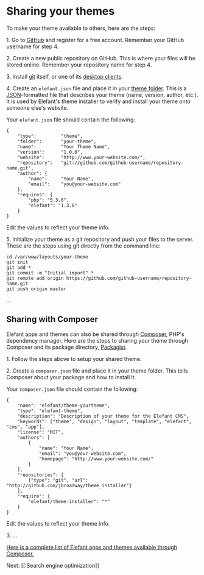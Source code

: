 # Sharing your themes

To make your theme available to others, here are the steps:

1\. Go to [GitHub](http://github.com/) and register for a free account. Remember your GitHub username for step 4.

2\. Create a new public repository on GitHub. This is where your files will be stored online. Remember your repository name for step 4.

3\. Install [git](http://git-scm.com/) itself, or one of its [desktop clients](http://git-scm.com/downloads/guis).

4\. Create an `elefant.json` file and place it in your [theme folder](/docs/2.0/designers/making-your-own-theme). This is a [JSON](http://en.wikipedia.org/wiki/JSON)-formatted file that describes your theme (name, version, author, etc.). It is used by Elefant's theme installer to verify and install your theme onto someone else's website.

Your `elefant.json` file should contain the following:

~~~
{
    "type":         "theme",
    "folder":       "your-theme",
    "name":         "Your Theme Name",
    "version":      "1.0.0",
    "website":      "http://www.your-website.com/",
    "repository":   "git://github.com/github-username/repository-name.git",
    "author": {
        "name":     "Your Name",
        "email":    "you@your-website.com"
    },
    "requires": {
        "php": "5.3.6",
        "elefant": "1.3.6"
    }
}
~~~

Edit the values to reflect your theme info.

5\. Initialize your theme as a git repository and push your files to the server. These are the steps using git directly from the command line:

~~~
cd /var/www/layouts/your-theme
git init
git add *
git commit -m "Initial import" *
git remote add origin https://github.com/github-username/repository-name.git
git push origin master
~~~

...

## Sharing with Composer

Elefant apps and themes can also be shared through [Composer](http://getcomposer.org/), PHP's dependency manager. Here are the steps to sharing your theme through Composer and its package directory, [Packagist](https://packagist.org/).

1\. Follow the steps above to setup your shared theme.

2\. Create a `composer.json` file and place it in your theme folder. This tells Composer about your package and how to install it.

Your `composer.json` file should contain the following:

~~~
{
    "name": "elefant/theme-yourtheme",
    "type": "elefant-theme",
    "description": "Description of your theme for the Elefant CMS",
    "keywords": ["theme", "design", "layout", "template", "elefant", "cms", "app"],
    "license": "MIT",
	"authors": [
		{
			"name": "Your Name",
			"email": "you@your-website.com",
			"homepage": "http://www.your-website.com/"
		}
	],
    "repositories": [
        {"type": "git", "url": "http://github.com/jbroadway/theme_installer"}
    ],
    "require": {
        "elefant/theme-installer": "*"
    }
}
~~~

Edit the values to reflect your theme info.

3\. ...

[Here is a complete list of Elefant apps and themes available through Composer.](https://packagist.org/packages/elefant/)

Next: [[:Search engine optimization]]